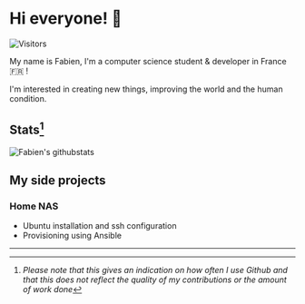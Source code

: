 # Hi everyone! 👋

![Visitors](https://komarev.com/ghpvc/?username=Fabien-jrt&color=85CCFD)

My name is Fabien, I'm a computer science student & developer in France 🇫🇷 !

I'm interested in creating new things, improving the world and the human condition.

## Stats[^stats]

![Fabien's githubstats](https://github-readme-stats.vercel.app/api?username=Fabien-jrt&count_private=true&include_all_commits=true&show_icons=true&theme=dark&bg_color=3B4252&title_color=85CCFD&text_color=E5E5E5&icon_color=FFF96B&hide_border=true)

## My side projects

### Home NAS
- Ubuntu installation and ssh configuration
- Provisioning using Ansible



---

[^stats]: *Please note that this gives an indication on how often I use Github and that this does not reflect the quality of my contributions or the amount of work done*
